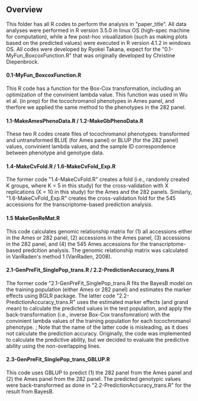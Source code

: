 ## Overview 
This folder has all R codes to perform the analysis in "paper_title". All data analyses were performed in R version 3.5.0 in linux OS (high-spec machine for computation), while a few post-hoc visualization (such as making plots based on the predicted values) were executed in R version 4.1.2 in windows OS. All codes were developed by Ryokei Takana, expect for the "0.1-MyFun_BoxcoxFunction.R" that was originally developed by Christine Diepenbrock.


#### 0.1-MyFun_BoxcoxFunction.R
This R code has a function for the Box-Cox transformation, including an optimization of the convinient lambda value. This function was used in Wu et al. (in prep) for the tocochromanol phenotypes in Ames panel, and therfore we applied the same method to the phenotypes in the 282 panel.

#### 1.1-MakeAmesPhenoData.R / 1.2-MakeGbPhenoData.R
These two R codes create files of tocochromanol phenotypes: transformed and untransformed BLUE (for Ames panel) or BLUP (for the 282 panel) values, convinient lambda values, and the sample ID correspondence between phenotype and genotype data.

#### 1.4-MakeCvFold.R / 1.6-MakeCvFold_Exp.R
The former code "1.4-MakeCvFold.R" creates a fold (i.e., randomly created K groups, where K = 5 in this study) for the cross-validation with X replications (X = 10 in this study) for the Ames and the 282 panels. Similarly, "1.6-MakeCvFold_Exp.R" creates the cross-validation fold for the 545 accessions for the transcriptome-based prediction analysis.

#### 1.5 MakeGenReMat.R
This code calculates genomic relationship matrix for (1) all accessions either in the Ames or 282 panel, (2) accessions in the Ames panel, (3) accessions in the 282 panel, and (4) the 545 Ames accessions for the transcriptome-based predcition analysis. The genomic relationship matrix was calculated in VanRaden's method 1 (VanRaden, 2008).

#### 2.1-GenPreFit_SinglePop_trans.R / 2.2-PredictionAccuracy_trans.R
The former code "2.1-GenPreFit_SinglePop_trans.R fits the BayesB model on the training population (either Ames or 282 panel) and estimates the marker effects using BGLR package. The latter code "2.2-PredictionAccuracy_trans.R" uses the estimated marker effects (and grand mean) to calculate the predicted values in the test population, and apply the back-transformation (i.e., inverse Box-Cox transfomration) with the convinient lambda values of the training population for each tocochromanol phenotype. ;
Note that the name of the latter code is misleading, as it does not calculate the prediction accuracy. Originally, the code was implemented to calculate the predictive ability, but we decided to evaluate the predictive ability using the non-overlapping lines.

#### 2.3-GenPreFit_SinglePop_trans_GBLUP.R
This code uses GBLUP to predict (1) the 282 panel from the Ames panel and (2) the Ames panel from the 282 panel. The predicted genotypic values were back-transformed as done in "2.2-PredictionAccuracy_trans.R" for the result from BayesB.




